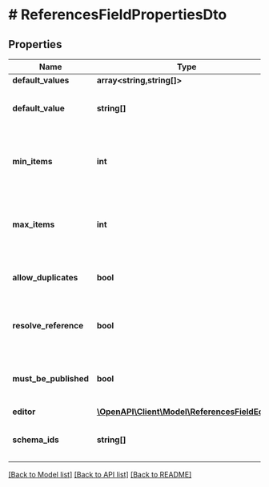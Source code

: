 # # ReferencesFieldPropertiesDto

## Properties

Name | Type | Description | Notes
------------ | ------------- | ------------- | -------------
**default_values** | **array<string,string[]>** |  | [optional]
**default_value** | **string[]** | The default value as a list of content ids. | [optional]
**min_items** | **int** | The minimum allowed items for the field value. | [optional]
**max_items** | **int** | The maximum allowed items for the field value. | [optional]
**allow_duplicates** | **bool** | True, if duplicate values are allowed. | [optional]
**resolve_reference** | **bool** | True to resolve references in the content list. | [optional]
**must_be_published** | **bool** | True when all references must be published. | [optional]
**editor** | [**\OpenAPI\Client\Model\ReferencesFieldEditor**](ReferencesFieldEditor.md) |  | [optional]
**schema_ids** | **string[]** | The ID of the referenced schemas. | [optional]

[[Back to Model list]](../../README.md#models) [[Back to API list]](../../README.md#endpoints) [[Back to README]](../../README.md)
